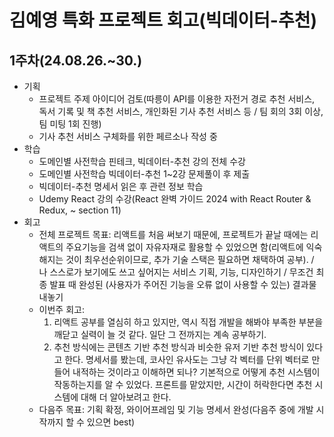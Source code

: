 # 김예영 특화 프로젝트 회고(빅데이터-추천)

## 1주차(24.08.26.~30.)
* 기획
    * 프로젝트 주제 아이디어 검토(따릉이 API를 이용한 자전거 경로 추천 서비스, 독서 기록 및 책 추천 서비스, 개인화된 기사 추천 서비스 등 / 팀 회의 3회 이상, 팀 미팅 1회 진행)
    * 기사 추천 서비스 구체화를 위한 페르소나 작성 중
* 학습
    * 도메인별 사전학습 핀테크, 빅데이터-추천 강의 전체 수강
    * 도메인별 사전학습 빅데이터-추천 1~2강 문제풀이 후 제출
    * 빅데이터-추천 명세서 읽은 후 관련 정보 학습
    * Udemy React 강의 수강(React 완벽 가이드 2024 with React Router & Redux, ~ section 11)
* 회고
    * 전체 프로젝트 목표: 리액트를 처음 써보기 때문에, 프로젝트가 끝날 때에는 리액트의 주요기능을 검색 없이 자유자재로 활용할 수 있었으면 함(리액트에 익숙해지는 것이 최우선순위이므로, 추가 기술 스택은 필요하면 채택하여 공부). / 나 스스로가 보기에도 쓰고 싶어지는 서비스 기획, 기능, 디자인하기 / 무조건 최종 발표 때 완성된 (사용자가 주어진 기능을 오류 없이 사용할 수 있는) 결과물 내놓기
    * 이번주 회고:
        1. 리액트 공부를 열심히 하고 있지만, 역시 직접 개발을 해봐야 부족한 부분을 깨닫고 실력이 늘 것 같다. 일단 그 전까지는 계속 공부하기.
        2. 추천 방식에는 콘텐츠 기반 추천 방식과 비슷한 유저 기반 추천 방식이 있다고 한다. 명세서를 봤는데, 코사인 유사도는 그냥 각 벡터를 단위 벡터로 만들어 내적하는 것이라고 이해하면 되나? 기본적으로 어떻게 추천 시스템이 작동하는지를 알 수 있었다. 프론트를 맡았지만, 시간이 허락한다면 추천 시스템에 대해 더 알아보려고 한다.
    * 다음주 목표: 기획 확정, 와이어프레임 및 기능 명세서 완성(다음주 중에 개발 시작까지 할 수 있으면 best)
